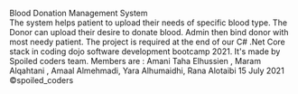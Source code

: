 Blood Donation Management System  
The system helps patient to upload their needs of specific blood type. 
The Donor can upload their desire to donate blood.
Admin then bind donor with most needy patient. 
The project is required at the end of our C# .Net Core stack in coding dojo software development bootcamp 2021. 
It's made by Spoiled coders team. Members are : Amani Taha Elhussien , Maram Alqahtani , Amaal Almehmadi, Yara Alhumaidhi, Rana Alotaibi
15 July 2021 ©spoiled_coders
